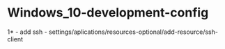 # Windows_10-development-config

1* - add ssh
     - settings/aplications/resources-optional/add-resource/ssh-client
